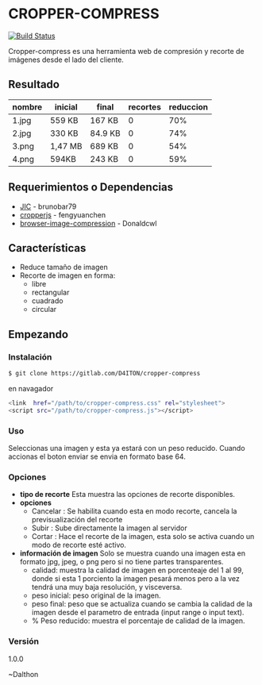 # CROPPER-COMPRESS

[![Build Status](https://travis-ci.org/joemccann/dillinger.svg?branch=master)]()

Cropper-compress es una herramienta web de compresión y recorte de imágenes desde el lado del cliente.

## Resultado

| nombre | inicial | final   | recortes | reduccion |
| ------ | ------- | ------- | -------- | --------- |
| 1.jpg  | 559 KB  | 167 KB  | 0        | 70%       |
| 2.jpg  | 330 KB  | 84.9 KB | 0        | 74%       |
| 3.png  | 1,47 MB | 689 KB  | 0        | 54%       |
| 4.png  | 594KB   | 243 KB  | 0        | 59%       |

## Requerimientos o Dependencias

- [JIC](https://github.com/brunobar79/J-I-C) - brunobar79
- [cropperjs](https://github.com/fengyuanchen/cropperjs) - fengyuanchen
- [browser-image-compression](https://github.com/Donaldcwl/browser-image-compression) - Donaldcwl

## Características

- Reduce tamaño de imagen
- Recorte de imagen en forma:
  - libre
  - rectangular
  - cuadrado
  - circular

## Empezando

### Instalación

```sh
$ git clone https://gitlab.com/D4ITON/cropper-compress
```

en navagador

```sh
<link  href="/path/to/cropper-compress.css" rel="stylesheet">
<script src="/path/to/cropper-compress.js"></script>
```

### Uso

Seleccionas una imagen y esta ya estará con un peso reducido. Cuando accionas el boton enviar se envia en formato base 64.

### Opciones

- **tipo de recorte**
  Esta muestra las opciones de recorte disponibles.
- **opciones**
  - Cancelar : Se habilita cuando esta en modo recorte, cancela la previsualización del recorte
  - Subir : Sube directamente la imagen al servidor
  - Cortar : Hace el recorte de la imagen, esta solo se activa cuando un modo de recorte esté activo.
- **información de imagen**
  Solo se muestra cuando una imagen esta en formato jpg, jpeg, o png pero si no tiene partes transparentes.
  - calidad: muestra la calidad de imagen en porcenteaje del 1 al 99, donde si esta 1 porciento la imagen pesará menos pero a la vez tendrá una muy baja resolución, y visceversa.
  - peso inicial: peso original de la imagen.
  - peso final: peso que se actualiza cuando se cambia la calidad de la imagen desde el parametro de entrada (input range o input text).
  - % Peso reducido: muestra el porcentaje de calidad de la imagen.

### Versión

1.0.0

~Dalthon
